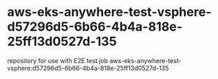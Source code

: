 # aws-eks-anywhere-test-vsphere-d57296d5-6b66-4b4a-818e-25ff13d0527d-135
repository for use with E2E test job aws-eks-anywhere-test-vsphere:d57296d5-6b66-4b4a-818e-25ff13d0527d-135
